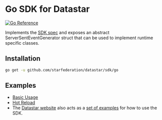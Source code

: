 # Go SDK for Datastar

[![Go Reference](https://pkg.go.dev/badge/github.com/starfederation/datastar.svg)](https://pkg.go.dev/github.com/starfederation/datastar)

Implements the [SDK spec](../README.md) and exposes an abstract
ServerSentEventGenerator struct that can be used to implement runtime specific classes.

## Installation

```sh
go get -u github.com/starfederation/datastar/sdk/go
```

## Examples

- [Basic Usage](https://github.com/starfederation/datastar/tree/develop/sdk/go/examples/basic)
- [Hot Reload](https://github.com/starfederation/datastar/tree/develop/sdk/go/examples/hotreload)
- The [Datastar website](https://data-star.dev) also acts as a [set of examples](https://github.com/starfederation/datastar/tree/develop/site) for how to use the SDK.
